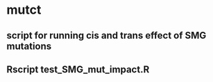 # mutct #

## script for running cis and trans effect of SMG mutations ##

## Rscript test_SMG_mut_impact.R ## 
 

